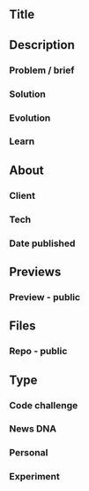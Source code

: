 ## Title


## Description
<!-- ### What
### Why
### How -->
### Problem / brief
### Solution
### Evolution
### Learn


## About
### Client
### Tech
### Date published


## Previews
### Preview - public


## Files
### Repo - public


## Type
### Code challenge
### News DNA
### Personal
### Experiment